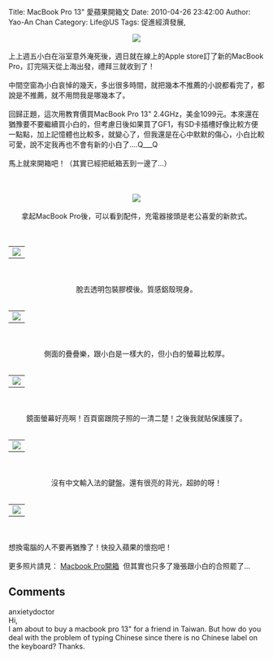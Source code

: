 Title: MacBook Pro 13\" 愛蘋果開箱文
Date: 2010-04-26 23:42:00
Author: Yao-An Chan
Category: Life@US
Tags: 促進經濟發展, 


<div class='post'>
<div class="separator" style="clear: both; text-align: center;"><a href="http://picasaweb.google.com/lh/photo/SRjVbnrng8nGrZK-Czwv2g?feat=embedwebsite" style="margin-left: 1em; margin-right: 1em;"><img src="http://lh4.ggpht.com/_mvtDPM7iODU/S9YQcakcbSI/AAAAAAAAHEM/CvzLZcXeG9M/s400/DSC00694.JPG" /></a></div><br />上上週五小白在浴室意外淹死後，週日就在線上的Apple store訂了新的MacBook Pro，訂完隔天從上海出發，禮拜三就收到了！<br /><br />中間空窗為小白哀悼的幾天，多出很多時間，就把幾本不推薦的小說都看完了，都說是不推薦，就不用問我是哪幾本了。<br /><br />回歸正題，這次用教育價買MacBook Pro 13" 2.4GHz，美金1099元。本來還在猶豫要不要繼續買小白的，但考慮日後如果買了GF1，有SD卡插槽好像比較方便一點點，加上記憶體也比較多，就變心了，但我還是在心中默默的傷心，小白比較可愛，說不定我再也不會有新的小白了....Q___Q<br /><br />馬上就來開箱吧！（其實已經把紙箱丟到一邊了...）<br /><br /><br /><center><br /><a href="http://picasaweb.google.com/lh/photo/3G3eJfP37bCJSiFkASZuiw?feat=embedwebsite" style="margin-left: 1em; margin-right: 1em;"><img src="http://lh5.ggpht.com/_mvtDPM7iODU/S9YQfpMcZZI/AAAAAAAAHEU/j-eyPhfWpbM/s400/DSC00695.JPG" /></a><br /><br /></center><center>拿起MacBook Pro後，可以看到配件，充電器接頭是老公喜愛的新款式。<br /><br /><br /><table style="width: auto;"><tbody><tr><td><a href="http://picasaweb.google.com/lh/photo/qTfflW1hcH-aeRC7_ZCXVg?feat=embedwebsite"><img src="http://lh6.ggpht.com/_mvtDPM7iODU/S9YQD0uAujI/AAAAAAAAHDg/7ayIIY0hkRI/s400/DSC00696.JPG" /></a></td></tr></tbody></table><br /><br />脫去透明包裝膠模後。質感鋁殼現身。<br /><br /><table style="width: auto;"><tbody><tr><td><a href="http://picasaweb.google.com/lh/photo/VU1gcJ188w8CS_Vng8QoPw?feat=embedwebsite"><img src="http://lh5.ggpht.com/_mvtDPM7iODU/S9YQGFoqW2I/AAAAAAAAHDk/Iojp1HU3yqw/s400/DSC00697.JPG" /></a></td></tr></tbody></table><br /><br />側面的疊疊樂，跟小白是一樣大的，但小白的螢幕比較厚。<br /><br /><table style="width: auto;"><tbody><tr><td><a href="http://picasaweb.google.com/lh/photo/0huUrNOOvPFTAPW6v5Y3mQ?feat=embedwebsite"><img src="http://lh6.ggpht.com/_mvtDPM7iODU/S9YQTvA1BII/AAAAAAAAHD8/8dMkfVKMIT4/s400/DSC00709.JPG" /></a></td></tr></tbody></table><br /><br />鏡面螢幕好亮啊！百頁窗跟院子照的一清二楚！之後我就貼保護膜了。<br /><br /><table style="width: auto;"><tbody><tr><td><a href="http://picasaweb.google.com/lh/photo/o9FBMjQOOhZTt8Ox6IzY1g?feat=embedwebsite"><img src="http://lh5.ggpht.com/_mvtDPM7iODU/S9YQpi_oyQI/AAAAAAAAHEc/k6WShQWm7DA/s400/DSC00699.JPG" /></a></td></tr></tbody></table><br /><br />沒有中文輸入法的鍵盤。還有很亮的背光，超帥的呀！<br /><br /><table style="width: auto;"><tbody><tr><td><a href="http://picasaweb.google.com/lh/photo/mec5yzOkMTO4ltZRzDwAvw?feat=embedwebsite"><img src="http://lh3.ggpht.com/_mvtDPM7iODU/S9YQX4w9KpI/AAAAAAAAHEI/9KmrDh5ti4A/s400/YAN_8440.JPG" /></a></td></tr></tbody></table></center><br /><br />想換電腦的人不要再猶豫了！快投入蘋果的懷抱吧！<br /><br />更多照片請見： <a href="http://picasaweb.google.com/yaoanchan/MacbookPro?feat=embedwebsite">Macbook Pro開箱</a>&nbsp;&nbsp;但其實也只多了幾張跟小白的合照罷了...</div>
<h2>Comments</h2>
<div class='comments'>
<div class='comment'>
<div class='author'>anxietydoctor</div>
<div class='content'>
Hi, <br /> I am about to buy a macbook pro 13&quot; for a friend in Taiwan. But how do you deal with the problem of typing Chinese since there is no Chinese label on the keyboard? Thanks.</div>
</div>
</div>
